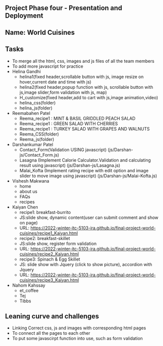 ## Project Phase four - Presentation and Deployment 

## Name: World Cuisines

## Tasks

- To merge all the html, css, images and js files of all the team members
- To add more javascript for practice
- Helina Gandhi
    - helina1(fixed header,scrollable button with js, image resize on hover,current date and time with js)
    - helina2(fixed header,popup function with js, scrollable button with js,image slider,form validation with js, map)
    - H_customize(fixed header,add to cart with js,image animation,video)
    - helina_css(folder)
    - helina_js(folder)
- Reemabahen Patel
    - Reema_recipe1 : MINT & BASIL GRIDDLED PEACH SALAD
    - Reema_recipe1 : GREEN SALAD WITH CHERRIES
    - Reema_recipe1 : TURKEY SALAD WITH GRAPES AND WALNUTS
    - Reema_CSS(folder)
    - Reema_js(folder)
- Darshankumar Patel
    - Contact_Form(Validation USING javascript) (js/Darshan-js/Contact_Form.js)
    - Lasagna (Implement Calorie Calculator.Validation and calculating result using javascript) (js/Darshan-js/Lasagna.js)
    - Malai_Kofta (Implement rating recipe with edit option and image slider to move image using javascript) (js/Darshan-js/Malai-Kofta.js)
- Vishesh Makwana
    - home
    - about us
    - FAQs
    - recipes
- Kaiyan Chen 
    - recipe1: breakfast-burrito 
    - JS:slide show, dynamic content(user can submit comment and show on page)
    - URL: https://2022-winter-itc-5103-ira.github.io/final-project-world-cuisines/recipe1_Kaiyan.html
    - recipe2: breakfast-skillet
    - JS:slide show, register form validation
    - URL: https://2022-winter-itc-5103-ira.github.io/final-project-world-cuisines/recipe2_Kaiyan.html
    - recipe3: Spinach & Egg Skillet
    - JS: slide show with Jquery (click to show picture), accordion with Jquery
    - URL: https://2022-winter-itc-5103-ira.github.io/final-project-world-cuisines/recipe3_Kaiyan.html
- Nahom Kahssay
    - et_coffee
    - Tej
    - Tibbs

## Leaning curve and challenges

- Linking Correct css, js and images with corresponding html pages
- To connect all the pages to each other
- To put some javascirpt function into use, such as form validation





